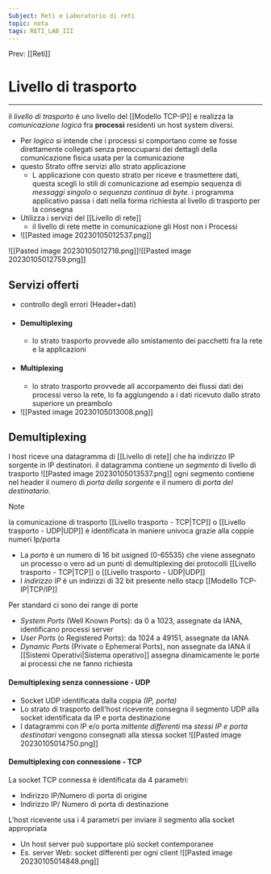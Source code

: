 ```yaml
---
Subject: Reti e Laboratorio di reti
topic: nota
tags: RETI_LAB_III
---
```


Prev: [[Reti]]

# Livello di trasporto
---
il _livello di trasporto_ è uno livello del [[Modello TCP-IP]] e realizza la _comunicazione logica_  fra __processi__ residenti un host system diversi. 
- Per _logico_ si intende che i processi si comportano come se fosse direttamente collegati senza preoccuparsi dei dettagli della comunicazione fisica usata per la comunicazione
- questo Strato offre servizi allo strato applicazione
	- L applicazione con questo strato per riceve e trasmettere dati, questa scegli lo stili di comunicazione ad esempio sequenza di  _messaggi singolo_ o _sequenza continua di byte_. i programma applicativo passa i dati nella forma richiesta al livello di trasporto per la consegna
- Utilizza i servizi del [[Livello di rete]]
	- il livello di rete mette in comunicazione gli Host non i Processi
- ![[Pasted image 20230105012537.png]]

![[Pasted image 20230105012718.png]]![[Pasted image 20230105012759.png]]

## Servizi offerti
- controllo degli errori (Header+dati)
- #### Demultiplexing
	- lo strato trasporto provvede allo smistamento dei pacchetti fra la rete e la applicazioni
- #### Multiplexing
	- lo strato trasporto provvede all accorpamento dei flussi dati dei processi verso la rete, lo fa aggiungendo a i dati ricevuto dallo strato superiore un preambolo 
- ![[Pasted image 20230105013008.png]]

## Demultiplexing
l  host riceve una datagramma di [[Livello di rete]] che ha indirizzo IP sorgente in IP destinatori. il datagramma contiene un _segmento_ di livello di trasporto
![[Pasted image 20230105013537.png]]
ogni segmento contiene nel header il numero di _porta della sorgente_ e il numero di _porta del destinatario_.

> [!note]
>la comunicazione di trasporto  [[Livello trasporto - TCP|TCP]] o [[Livello trasporto - UDP|UDP]] è identificata in maniere univoca grazie alla coppie numeri Ip/porta
>- La _porta_ è un numero di 16 bit usigned (0-65535) che viene assegnato un processo o vero ad un punti di demultiplexing dei protocolli [[Livello trasporto - TCP|TCP]] o [[Livello trasporto - UDP|UDP]]
>- l _indirizzo IP_ è un indirizzi di 32 bit presente nello stacp [[Modello TCP-IP|TCP/IP]]
>
>
>Per standard ci sono dei range di porte 
>-  _System Ports_ (Well Known Ports): da 0 a 1023, assegnate da IANA, identificano processi server 
>- _User Ports_ (o Registered Ports): da 1024 a 49151, assegnate da IANA 
>- _Dynamic Ports_ (Private o Ephemeral Ports), non assegnate da IANA 
>il [[Sistemi Operativi|Sistema operativo]] assegna dinamicamente le porte ai processi che ne fanno richiesta

#### Demultiplexing senza connessione - UDP
- Socket UDP identificata dalla coppia _(IP, porta)_
- Lo strato di trasporto dell'host ricevente consegna il segmento UDP alla socket identificata da IP e porta destinazione 
- I datagrammi con IP e/o porta _mittente differenti_ ma _stessi IP e porta destinatari_ vengono consegnati alla stessa socket
![[Pasted image 20230105014750.png]]

#### Demultiplexing con connessione - TCP
La socket TCP connessa è identificata da 4 parametri: 
- Indirizzo IP/Numero di porta di origine 
- Indirizzo IP/ Numero di porta di destinazione

L'host ricevente usa i 4 parametri per inviare il segmento alla socket appropriata 
- Un host server può supportare più socket contemporanee 
- Es. server Web: socket differenti per ogni client
![[Pasted image 20230105014848.png]]
